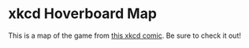 # xkcd Hoverboard Map

This is a map of the game from [this xkcd comic](http://xkcd.com/1608/). Be sure to check it out!
